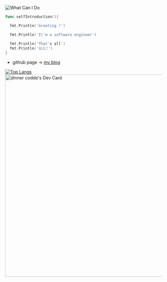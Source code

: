 ![What Can I Do](https://skillicons.dev/icons?i=python,go,ruby,js,django,vue,gcp)


```go
func selfIntroduction(){

  fmt.Println('Greeting !')

  fmt.Println('I\'m a software engineer')

  fmt.Println('That's all')
  fmt.Println('以上!')
}
```
- github page -> [my blog](https://zheng-yuhao.github.io/)
<!--
**Zheng-yuhao/Zheng-yuhao** is a ✨ _special_ ✨ repository because its `README.md` (this file) appears on your GitHub profile.

Here are some ideas to get you started:

- 🔭 I’m currently working on ...
- 🌱 I’m currently learning ...
- 👯 I’m looking to collaborate on ...
- 🤔 I’m looking for help with ...
- 💬 Ask me about ...
- 📫 How to reach me: ...
- 😄 Pronouns: ...
- ⚡ Fun fact: ...
-->

[![Top Langs](https://github-readme-stats.vercel.app/api/top-langs/?username=Zheng-yuhao&hide=css,scss,htm&layout=compact)](https://github.com/anuraghazra/github-readme-stats)
<a href="https://app.daily.dev/dinnercodde"><img src="https://api.daily.dev/devcards/v2/qN3GKtgPQFIDTieVWYEH9.png?r=78t&type=wide" width="652" alt="dinner codde's Dev Card"/></a>
